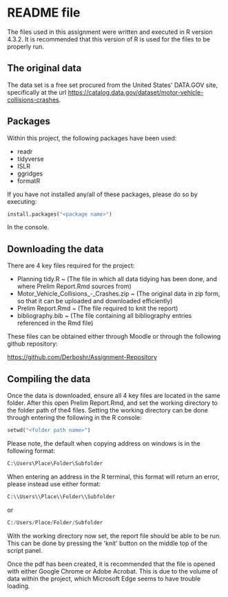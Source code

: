 # README file

The files used in this assignment were written and executed in R version 4.3.2. It is recommended that this version of R is used for the files to be properly run.

## The original data

The data set is a free set procured from the United States' DATA.GOV site, specifically at the url <https://catalog.data.gov/dataset/motor-vehicle-collisions-crashes>.


## Packages

Within this project, the following packages have been used:

-   readr
-   tidyverse
-   ISLR
-   ggridges
-   formatR

If you have not installed any/all of these packages, please do so by executing:

``` python
install.packages("<package name>")
```

In the console.

## Downloading the data

There are 4 key files required for the project:

-   Planning tidy.R ~ (The file in which all data tidying has been done, and where Prelim Report.Rmd sources from)
-   Motor_Vehicle_Collisions\_-\_Crashes.zip ~ (The original data in zip form, so that it can be uploaded and downloaded efficiently)
-   Prelim Report.Rmd ~ (The file required to knit the report)
-   bibliography.bib ~ (The file containing all bibliography entries referenced in the Rmd file)

These files can be obtained either through Moodle or through the following github repository:

<https://github.com/Derboshr/Assignment-Repository>



## Compiling the data

Once the data is downloaded, ensure all 4 key files are located in the same folder. After this open Prelim Report.Rmd, and set the working directory to the folder path of the4 files. Setting the working directory can be done through entering the following in the R console:

``` python
setwd("<folder path name>")
```

Please note, the default when copying address on windows is in the following format:

``` python
C:\Users\Place\Folder\Subfolder
```

When entering an address in the R terminal, this format will return an error, please instead use either format:

``` python
C:\\Users\\Place\\Folder\\Subfolder
```

or

``` python
C:/Users/Place/Folder/Subfolder
```

With the working directory now set, the report file should be able to be run. This can be done by pressing the 'knit' button on the middle top of the script panel.

Once the pdf has been created, it is recommended that the file is opened with either Google Chrome or Adobe Acrobat. This is due to the volume of data within the project, which Microsoft Edge seems to have trouble loading.
